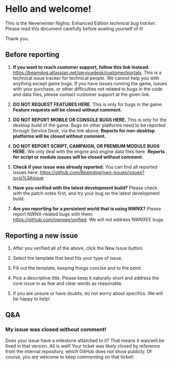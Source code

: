 # Hello and welcome!

This is the Neverwinter Nights: Enhanced Edition _technical bug tracker_. Please read this document carefully before availing yourself of it!

Thank you.

## Before reporting

1. **If you want to reach customer support, follow this link instead:** https://beamdog.atlassian.net/servicedesk/customer/portals. This is a technical issue tracker for technical people. We cannot help you with anything except game bugs. If you have issues running the game, issues with your purchase, or other difficulties not related to bugs in the code and data files, please contact customer support at the given link.

2. **DO NOT REQUEST FEATURES HERE.** This is only for bugs in the game. **Feature requests will be closed without comment.**

3. **DO NOT REPORT MOBILE OR CONSOLE BUGS HERE.** This is only for the desktop build of the game. Bugs on other platforms need to be reported through Service Desk, via the link above. **Reports for non-desktop platforms will be closed without comment.**

4. **DO NOT REPORT SCRIPT, CAMPAIGN, OR PREMIUM MODULE BUGS HERE.** We only deal with the engine and engine data files here. **Reports for script or module issues will be closed without comment.**

5. **Check if your issue was already reported.** You can find all reported issues here: https://github.com/Beamdog/nwn-issues/issues?q=is%3Aissue

6. **Have you verified with the latest development build?** Please check with the patch notes first, and try your bug on the latest development build.

7. **Are you reporting for a persistent world that is using NWNX?** Please report NWNX-related bugs with them: https://github.com/nwnxee/unified. We will not address NWNXEE bugs.

## Reporting a new issue

1. After you verified all of the above, click the New Issue button.

2. Select the template that best fits your type of issue.

3. Fill out the template, keeping things concise and to the point.

4. Pick a descriptive title. Please keep it naturally short and address the core issue in as few and clear words as reasonable.

5. If you are unsure or have doubts, do not worry about specifics. We will be happy to help!

## Q&A

### My issue was closed without comment!

Does your issue have a milestone attatched to it? That means it was/will be fixed in that version. All is well! Your ticket was likely closed by reference from the internal repository, which GitHub does not show publicly. Of course, you are welcome to keep commenting on that ticket!
